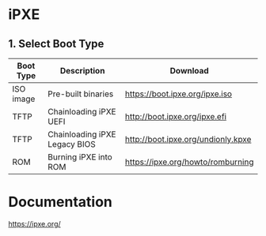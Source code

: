 # iPXE
## 1. Select Boot Type
| Boot Type | Description | Download |
| --- | --- | --- |
| ISO image | Pre-built binaries | https://boot.ipxe.org/ipxe.iso |
| TFTP | Chainloading iPXE UEFI  | http://boot.ipxe.org/ipxe.efi |
| TFTP | Chainloading iPXE Legacy BIOS  | http://boot.ipxe.org/undionly.kpxe |
| ROM | Burning iPXE into ROM | https://ipxe.org/howto/romburning |



# Documentation
https://ipxe.org/
